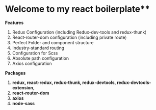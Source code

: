 # Welcome to my react boilerplate\*\*

**Features**

1. Redux Configuration (including Redux-dev-tools and redux-thunk)
2. React-router-dom configuration (including private route)
3. Perfect Folder and component structure
4. Industry-standard routing
5. Configuration for Scss
6. Absolute path configuration
7. Axios configuration

**Packages**

1.  **redux, react-redux, redux-thunk, redux-devtools, redux-devtools-extension**,
2.  **react-router-dom**
3.  **axios**
4.  **node-sass**

